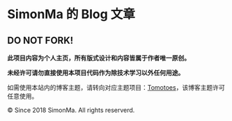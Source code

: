 SimonMa 的 Blog 文章
======================

DO NOT FORK!
------------

**此项目内容为个人主页，所有版式设计和内容皆属于作者唯一原创。**  

**未经许可请勿直接使用本项目代码作为除技术学习以外任何用途。**

如需使用本站内的博客主题，请转向对应主题项目：[Tomotoes](https://github.com/tomotoes/tomotoes)，该博客主题许可任意使用。

© Since 2018 SimonMa. All rights reserverd.
